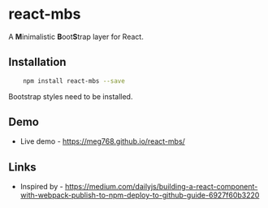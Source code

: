 # react-mbs

A **M**inimalistic **B**oot**S**trap layer for React.

## Installation


````bash
    npm install react-mbs --save
````

Bootstrap styles need to be installed.

## Demo
- Live demo - https://meg768.github.io/react-mbs/


## Links
- Inspired by - https://medium.com/dailyjs/building-a-react-component-with-webpack-publish-to-npm-deploy-to-github-guide-6927f60b3220
